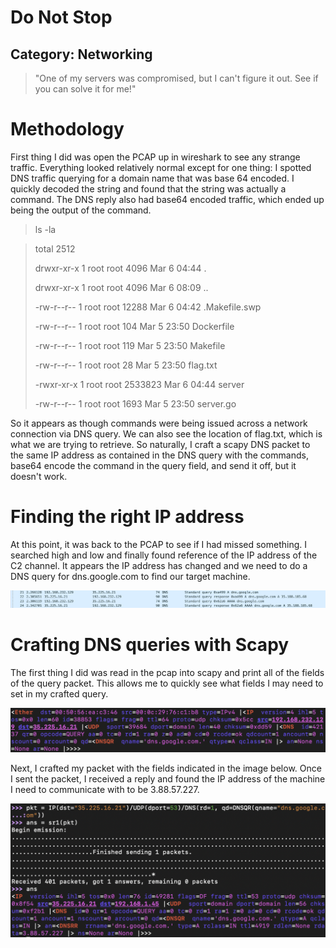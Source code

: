 Do Not Stop
=====

## Category: Networking

> "One of my servers was compromised, but I can't figure it out. See if you can solve it for me!"

# Methodology
First thing I did was open the PCAP up in wireshark to see any strange traffic. Everything looked relatively normal except for one thing: I spotted DNS traffic querying for a domain name that was base 64 encoded. I quickly decoded the string and found that the string was actually a command. The DNS reply also had base64 encoded traffic, which ended up being the output of the command.

> ls -la

> total 2512
>
> drwxr-xr-x    1 root     root          4096 Mar  6 04:44 .
>
> drwxr-xr-x    1 root     root          4096 Mar  6 08:09 ..
>
> -rw-r--r--    1 root     root         12288 Mar  6 04:42 .Makefile.swp
>
> -rw-r--r--    1 root     root           104 Mar  5 23:50 Dockerfile
>
> -rw-r--r--    1 root     root           119 Mar  5 23:50 Makefile
>
> -rw-r--r--    1 root     root            28 Mar  5 23:50 flag.txt
>
> -rwxr-xr-x    1 root     root       2533823 Mar  6 04:44 server
>
> -rw-r--r--    1 root     root          1693 Mar  5 23:50 server.go

So it appears as though commands were being issued across a network connection via DNS query. We can also see the location of flag.txt, which is what we are trying to retrieve. So naturally, I craft a scapy DNS packet to the same IP address as contained in the DNS query with the commands, base64 encode the command in the query field, and send it off, but it doesn't work.

# Finding the right IP address

At this point, it was back to the PCAP to see if I had missed something. I searched high and low and finally found reference of the IP address of the C2 channel. It appears the IP address has changed and we need to do a DNS query for dns.google.com to find our target machine.

![DNS Query](img/dns.png)

# Crafting DNS queries with Scapy

The first thing I did was read in the pcap into scapy and print all of the fields of the query packet. This allows me to quickly see what fields I may need to set in my crafted query.

![Query](img/query.png)

Next, I crafted my packet with the fields indicated in the image below. Once I sent the packet, I received a reply and found the IP address of the machine I need to communicate with to be 3.88.57.227.

![Answer](img/answer.png)
